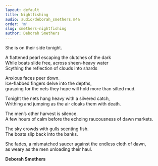 ```yaml
---
layout: default
title: Nightfishing
audio: audio/deborah_smethers.m4a
order: 'm'
slug: smethers-nightfishing
author: Deborah Smethers
---
```


She is on their side tonight.

A flattened pearl escaping the clutches of the dark  
While boats slide free, across sheen-heavy water  
Scything the reflection of clouds into shards  

Anxious faces peer down.  
Ice-flabbed fingers delve into the depths,  
grasping for the nets they hope will hold more than silted mud.

Tonight the nets hang heavy with a silvered catch,  
Writhing and jumping as the air cloaks them with death.

The men’s other harvest is silence.  
A few hours of calm before the echoing raucousness of dawn markets.

The sky crowds with gulls scenting fish.  
The boats slip back into the banks.

She fades, a mismatched saucer against the endless cloth of dawn,  
as weary as the men unloading their haul.

**Deborah Smethers**
